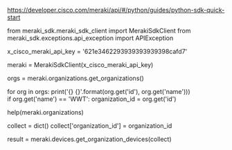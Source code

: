 


https://developer.cisco.com/meraki/api/#/python/guides/python-sdk-quick-start


from meraki_sdk.meraki_sdk_client import MerakiSdkClient
from meraki_sdk.exceptions.api_exception import APIException

x_cisco_meraki_api_key = '621e3462293939393939398cafd7'

meraki = MerakiSdkClient(x_cisco_meraki_api_key)

orgs = meraki.organizations.get_organizations()


for org in orgs:
  print('{} {}'.format(org.get('id'), org.get('name')))  
  if org.get('name') == 'WWT':
      organization_id = org.get('id')


help(meraki.organizations)


collect = dict()
collect['organization_id'] = organization_id

result = meraki.devices.get_organization_devices(collect)




